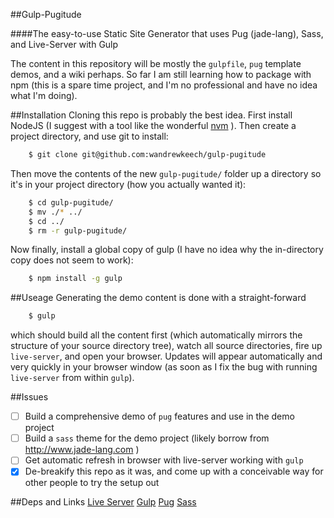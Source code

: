##Gulp-Pugitude

####The easy-to-use Static Site Generator that uses Pug (jade-lang), Sass, and Live-Server with Gulp

The content in this repository will be mostly the `gulpfile`, `pug` template demos, and a wiki perhaps.
So far I am still learning how to package with npm (this is a spare time
project, and I'm no professional and have no idea what I'm doing).

##Installation
Cloning this repo is probably the best idea. First install NodeJS (I suggest
with a tool like the wonderful [nvm](https://github.com/creationix/nvm) ). Then create
a project directory, and use git to install:
```bash
    $ git clone git@github.com:wandrewkeech/gulp-pugitude
```
Then move the contents of the new `gulp-pugitude/` folder up a directory so it's
in your project directory (how you actually wanted it):
```bash  
    $ cd gulp-pugitude/
    $ mv ./* ../
    $ cd ../
    $ rm -r gulp-pugitude/
```
Now finally, install a global copy of gulp (I have no idea why the in-directory
copy does not seem to work):
```bash
    $ npm install -g gulp
```

##Useage
Generating the demo content is done with a straight-forward
```bash
    $ gulp
```
which should build all the content first (which automatically mirrors the
structure of your source directory tree), watch all source directories, fire up
`live-server`, and open your browser. Updates will appear automatically and very
quickly in your browser window (as soon as I fix the bug with running
`live-server` from within `gulp`).

##Issues
 - [ ] Build a comprehensive demo of `pug` features and use in the demo project
 - [ ] Build a `sass` theme for the demo project (likely borrow from
http://www.jade-lang.com ) 
 - [ ] Get automatic refresh in browser with live-server working with `gulp`
 - [x] De-breakify this repo as it was, and come up with a conceivable way for
   other people to try the setup out

##Deps and Links
[Live Server](https://www.npmjs.com/package/live-server)
[Gulp](https://www.npmjs.com/package/gulp)
[Pug](http://www.jade-lang.com)
[Sass](http://www.sass-lang.com)
